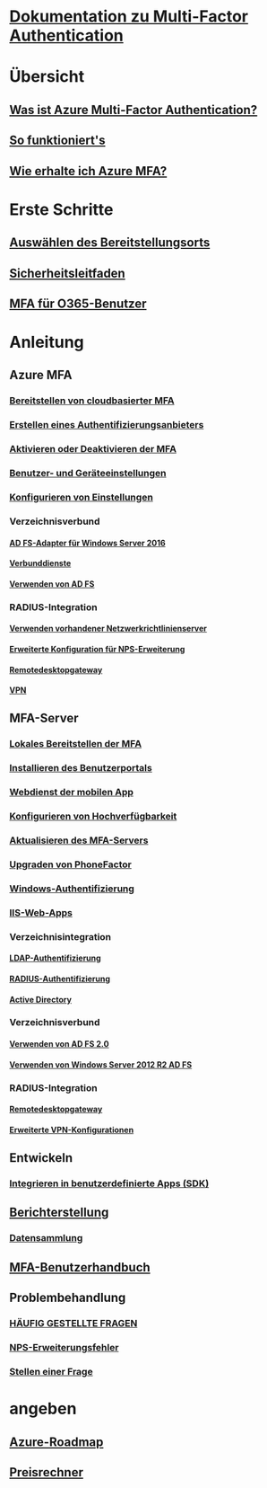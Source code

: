 # [Dokumentation zu Multi-Factor Authentication](index.md)

# Übersicht

## [Was ist Azure Multi-Factor Authentication?](../active-directory/authentication/multi-factor-authentication.md)
## [So funktioniert's](../active-directory/authentication/concept-mfa-howitworks.md)
## [Wie erhalte ich Azure MFA?](../active-directory/authentication/concept-mfa-licensing.md)

# Erste Schritte

## [Auswählen des Bereitstellungsorts](../active-directory/authentication/concept-mfa-whichversion.md)
## [Sicherheitsleitfaden](../active-directory/authentication/multi-factor-authentication-security-best-practices.md)
## [MFA für O365-Benutzer](https://support.office.com/article/Plan-for-multi-factor-authentication-for-Office-365-Deployments-043807b2-21db-4d5c-b430-c8a6dee0e6ba)

# Anleitung

## Azure MFA
### [Bereitstellen von cloudbasierter MFA](../active-directory/authentication/howto-mfa-getstarted.md)
### [Erstellen eines Authentifizierungsanbieters](../active-directory/authentication/concept-mfa-authprovider.md)
### [Aktivieren oder Deaktivieren der MFA](../active-directory/authentication/howto-mfa-userstates.md)
### [Benutzer- und Geräteeinstellungen](../active-directory/authentication/howto-mfa-userdevicesettings.md)
### [Konfigurieren von Einstellungen](../active-directory/authentication/howto-mfa-mfasettings.md)
### Verzeichnisverbund
#### [AD FS-Adapter für Windows Server 2016](https://docs.microsoft.com/windows-server/identity/ad-fs/operations/configure-ad-fs-and-azure-mfa)
#### [Verbunddienste](../active-directory/authentication/multi-factor-authentication-get-started-adfs.md)
#### [Verwenden von AD FS](../active-directory/authentication/howto-mfa-adfs.md)
### RADIUS-Integration
#### [Verwenden vorhandener Netzwerkrichtlinienserver](../active-directory/authentication/howto-mfa-nps-extension.md)
#### [Erweiterte Konfiguration für NPS-Erweiterung](../active-directory/authentication/howto-mfa-nps-extension-advanced.md)
#### [Remotedesktopgateway](../active-directory/authentication/howto-mfa-nps-extension-rdg.md)
#### [VPN](../active-directory/authentication/howto-mfa-nps-extension-vpn.md)

## MFA-Server
### [Lokales Bereitstellen der MFA](../active-directory/authentication/howto-mfaserver-deploy.md)
### [Installieren des Benutzerportals](../active-directory/authentication/howto-mfaserver-deploy-userportal.md)
### [Webdienst der mobilen App](../active-directory/authentication/howto-mfaserver-deploy-mobileapp.md)
### [Konfigurieren von Hochverfügbarkeit](../active-directory/authentication/howto-mfaserver-deploy-ha.md)
### [Aktualisieren des MFA-Servers](../active-directory/authentication/howto-mfaserver-deploy-upgrade.md)
### [Upgraden von PhoneFactor](../active-directory/authentication/howto-mfaserver-deploy-upgrade-pf.md)
### [Windows-Authentifizierung](../active-directory/authentication/howto-mfaserver-windows.md)
### [IIS-Web-Apps](../active-directory/authentication/howto-mfaserver-iis.md)
### Verzeichnisintegration
#### [LDAP-Authentifizierung](../active-directory/authentication/howto-mfaserver-dir-ldap.md)
#### [RADIUS-Authentifizierung](../active-directory/authentication/howto-mfaserver-dir-radius.md)
#### [Active Directory](../active-directory/authentication/howto-mfaserver-dir-ad.md)
### Verzeichnisverbund
#### [Verwenden von AD FS 2.0](../active-directory/authentication/howto-mfaserver-adfs-2.md)
#### [Verwenden von Windows Server 2012 R2 AD FS](../active-directory/authentication/howto-mfaserver-adfs-2012.md)
### RADIUS-Integration
#### [Remotedesktopgateway](../active-directory/authentication/howto-mfaserver-nps-rdg.md)
#### [Erweiterte VPN-Konfigurationen](../active-directory/authentication/howto-mfaserver-nps-vpn.md)

## Entwickeln
### [Integrieren in benutzerdefinierte Apps (SDK)](../active-directory/authentication/howto-mfa-sdk.md)

## [Berichterstellung](../active-directory/authentication/howto-mfa-reporting.md)
### [Datensammlung](../active-directory/authentication/howto-mfa-reporting-datacollection.md)

## [MFA-Benutzerhandbuch](./end-user/multi-factor-authentication-end-user.md)

## Problembehandlung
### [HÄUFIG GESTELLTE FRAGEN](../active-directory/authentication/multi-factor-authentication-faq.md)
### [NPS-Erweiterungsfehler](../active-directory/authentication/howto-mfa-nps-extension-errors.md)
### [Stellen einer Frage](https://social.msdn.microsoft.com/Forums/newthread?category=windowsazureplatform&forum=windowsazureactiveauthentication&prof=required)

# angeben
## [Azure-Roadmap](https://azure.microsoft.com/roadmap/?category=security-identity)
## [Preisrechner](https://azure.microsoft.com/pricing/calculator/)
